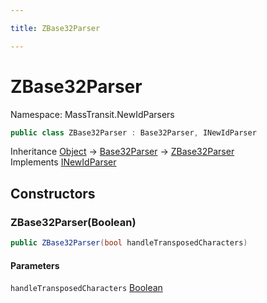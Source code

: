 ```yaml
---

title: ZBase32Parser

---
```


# ZBase32Parser

Namespace: MassTransit.NewIdParsers

```csharp
public class ZBase32Parser : Base32Parser, INewIdParser
```

Inheritance [Object](https://learn.microsoft.com/en-us/dotnet/api/system.object) → [Base32Parser](../masstransit-newidparsers/base32parser) → [ZBase32Parser](../masstransit-newidparsers/zbase32parser)<br/>
Implements [INewIdParser](../masstransit/inewidparser)

## Constructors

### **ZBase32Parser(Boolean)**

```csharp
public ZBase32Parser(bool handleTransposedCharacters)
```

#### Parameters

`handleTransposedCharacters` [Boolean](https://learn.microsoft.com/en-us/dotnet/api/system.boolean)<br/>
